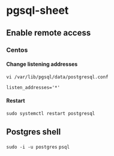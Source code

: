 # pgsql-sheet
## Enable remote access
### Centos

#### Change listening addresses
```vi /var/lib/pgsql/data/postgresql.conf```

```listen_addresses='*'```


#### Restart
```sudo systemctl restart postgresql```

## Postgres shell
```sudo -i -u postgres```
``` psql ```
